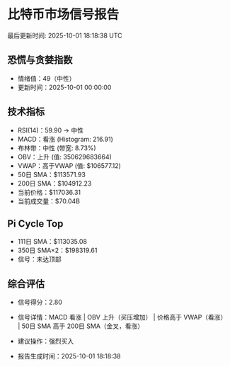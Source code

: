 # 比特币市场信号报告

最后更新时间: 2025-10-01 18:18:38 UTC

## 恐慌与贪婪指数
- 情绪值：49（中性）
- 更新时间：2025-10-01 00:00:00

## 技术指标
- RSI(14)：59.90 → 中性
- MACD：看涨 (Histogram: 216.91)
- 布林带：中性 (带宽: 8.73%)
- OBV：上升 (值: 350629683664)
- VWAP：高于VWAP (值: $106577.12)
- 50日 SMA：$113571.93
- 200日 SMA：$104912.23
- 当前价格：$117036.31
- 当前成交量：$70.04B

## Pi Cycle Top
- 111日 SMA：$113035.08
- 350日 SMA×2：$198319.61
- 信号：未达顶部

## 综合评估
- 信号得分：2.80
- 信号详情：MACD 看涨 | OBV 上升（买压增加） | 价格高于 VWAP（看涨） | 50日 SMA 高于 200日 SMA（金叉，看涨）
- 建议操作：强烈买入

- 报告生成时间：2025-10-01 18:18:38